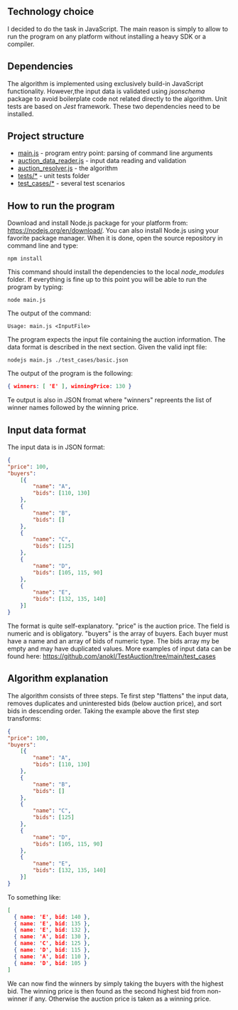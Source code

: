 ## Technology choice 
I decided to do the task in JavaScript. The main reason is simply to allow to run the program on any platform without installing a heavy SDK or a compiler.

## Dependencies
The algorithm is implemented using exclusively build-in JavaScript functionality. 
However,the input data is validated using *jsonschema* package to avoid boilerplate code not related directly to the algorithm. 
Unit tests are based on *Jest* framework. These two dependencies need to be installed.

## Project structure

* [main.js](https://github.com/anokl/TestAuction/blob/main/main.js) - program entry point: parsing of command line arguments
* [auction_data_reader.js](https://github.com/anokl/TestAuction/blob/main/auction_data_reader.js) - input data reading and validation
* [auction_resolver.js](https://github.com/anokl/TestAuction/blob/main/auction_resolver.js) - the algorithm
* [tests/\*]() - unit tests folder
* [test_cases/\*](https://github.com/anokl/TestAuction/tree/main/test_cases) - several test scenarios 

## How to run the program

Download and install Node.js package for your platform from: https://nodejs.org/en/download/. You can also install Node.js using your favorite package manager. When it is done, open the source repository in command line and type: 

```shell 
npm install
```

This command should install the dependencies to the local *node_modules* folder.
If everything is fine up to this point you will be able to run the program by typing:

```shell 
node main.js
```

The output of the command:

```shell 
Usage: main.js <InputFile>
```

The program expects the input file containing the auction information. The data format is described in the next section. Given the valid inpt file:

```shell
nodejs main.js ./test_cases/basic.json
```
The output of the program is the following:

```json
{ winners: [ 'E' ], winningPrice: 130 }
```

Te output is also in JSON fromat where "winners" repreents the list of winner names followed by the winning price. 

## Input data format
The input data is in JSON format:

```json
{
"price": 100,
"buyers": 
	[{ 
		"name": "A",
		"bids": [110, 130]
	},
	{
		"name": "B",
		"bids": []
	},
	{
		"name": "C",
		"bids": [125]
	},
	{
		"name": "D",
	 	"bids": [105, 115, 90]
	},
	{
		"name": "E",
		"bids": [132, 135, 140]
	}]
}
```
The format is quite self-explanatory. "price" is the auction price. The field is numeric and is obligatory.
"buyers" is the array of buyers. Each buyer must have a name and an array of bids of numeric type. The bids array my be empty and may have duplicated values.
More examples of input data can be found here: https://github.com/anokl/TestAuction/tree/main/test_cases


## Algorithm explanation
The algorithm consists of three steps. Te first step "flattens" the input data, removes duplicates and uninterested bids (below auction price), and sort bids in descending order. Taking the example above the first step transforms:

```json
{
"price": 100,
"buyers": 
	[{ 
		"name": "A",
		"bids": [110, 130]
	},
	{
		"name": "B",
		"bids": []
	},
	{
		"name": "C",
		"bids": [125]
	},
	{
		"name": "D",
	 	"bids": [105, 115, 90]
	},
	{
		"name": "E",
		"bids": [132, 135, 140]
	}]
}
```

To something like:

```Json
[
  { name: 'E', bid: 140 },
  { name: 'E', bid: 135 },
  { name: 'E', bid: 132 },
  { name: 'A', bid: 130 },
  { name: 'C', bid: 125 },
  { name: 'D', bid: 115 },
  { name: 'A', bid: 110 },
  { name: 'D', bid: 105 }
]
```

We can now find the winners by simply taking the buyers with the highest bid. 
The winning price is then found as the second highest bid from non-winner if any. Otherwise the auction price is taken as a winning price. 






